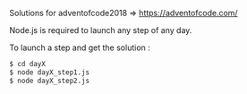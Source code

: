 Solutions for adventofcode2018 => https://adventofcode.com/

Node.js is required to launch any step of any day.

To launch a step and get the solution :

```sh
$ cd dayX
$ node dayX_step1.js
$ node dayX_step2.js
```
